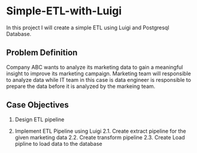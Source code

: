 # Simple-ETL-with-Luigi

In this project I will create a simple ETL using Luigi and Postgresql Database.

## Problem Definition

Company ABC wants to analyze its marketing data to gain a meaningful insight to improve its marketing campaign. Marketing team will responsible to analyze data while IT team in this case is data engineer is responsible to prepare the data before it is analyzed by the markeing team. 


## Case Objectives

1. Design ETL pipeline
   
   
3. Implement ETL Pipeline using Luigi
   2.1. Create extract pipeline for the given marketing data
   2.2. Create transform pipeline
   2.3. Create Load pipline to load data to the database

   
